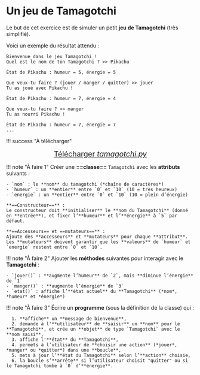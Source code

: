 # Un jeu de Tamagotchi

Le but de cet exercice est de simuler un petit **jeu de Tamagotchi** (très simplifié).

Voici un exemple du résultat attendu :

```
Bienvenue dans le jeu Tamagotchi !
Quel est le nom de ton Tamagotchi ? >> Pikachu

État de Pikachu : humeur = 5, énergie = 5

Que veux-tu faire ? (jouer / manger / quitter) >> jouer
Tu as joué avec Pikachu !

État de Pikachu : humeur = 7, énergie = 4

Que veux-tu faire ? >> manger
Tu as nourri Pikachu !

État de Pikachu : humeur = 7, énergie = 7
...
```

!!! success "À télécharger"
    <center style="font-size: 1.4em">
    [Télécharger *tamagotchi.py*](exercices/tamagotchi.py)
    </center>

!!! note "À faire 1"
    Créer une **==classe==** `Tamagotchi` avec les **attributs** suivants :

    - `nom` : le **nom** du tamagotchi (*chaîne de caractères*)
    - `humeur` : un **entier** entre `0` et `10` (10 = très heureux)
    - `energie` : un **entier** entre `0` et `10` (10 = plein d’énergie)

    **==Constructeur==** :  
    Le constructeur doit **initialiser** le **nom du Tamagotchi** (donné en **entrée**), et fixer l’**humeur** et l’**énergie** à `5` par défaut.

    **==Accesseurs== et ==mutateurs==** :  
    Ajoute des **accesseurs** et **mutateurs** pour chaque **attribut**.  
    Les **mutateurs** doivent garantir que les **valeurs** de `humeur` et `energie` restent entre `0` et `10`.

!!! note "À faire 2"
    Ajouter les **méthodes** suivantes pour interagir avec le **Tamagotchi** :

    - `jouer()` : **augmente l’humeur** de `2`, mais **diminue l’énergie** de `1`
    - `manger()` : **augmente l’énergie** de `3`
    - `etat()` : affiche l’**état actuel** du **Tamagotchi** (*nom*, *humeur* et *énergie*)

!!! note "À faire 3"
    Écrire un **programme** (sous la définition de la classe) qui :

      1. **affiche** un **message de bienvenue**,
      2. demande à l'**utilisateur** de **saisir** un **nom** pour le **Tamagotchi**, et crée un **objet** de type `Tamagotchi` avec le **nom saisi**,
      3. affiche l'**état** du **Tamagotchi**,
      4. permets à l’utilisateur de **choisir une action** (*jouer*, *manger* ou *quitter*) dans une **boucle**,
      5. mets à jour l’**état du Tamagotchi** selon l’**action** choisie,
      6. la boucle s’**arrête** si l’utilisateur choisit "quitter" ou si le Tamagotchi tombe à `0` d’**énergie**.